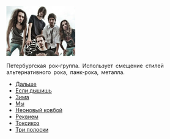 ![](animal_djaz.jpg)

Петербургская рок-группа. Использует смещение стилей альтернативного рока, панк-рока, металла.

* [Дальше](Дальше)
* [Если дышишь](Если%20дышишь)
* [Зима](Зима)
* [Мы](Мы)
* [Неоновый ковбой](Неоновый%20ковбой)
* [Реквием](Реквием)
* [Токсикоз](Токсикоз)
* [Три полоски](Три%20полоски)